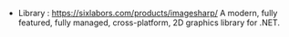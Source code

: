 - Library : https://sixlabors.com/products/imagesharp/
  A modern, fully featured, fully managed, cross-platform, 2D graphics library for .NET.
